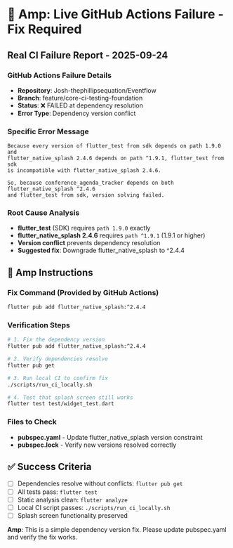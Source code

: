 # 🚨 Amp: Live GitHub Actions Failure - Fix Required

## Real CI Failure Report - 2025-09-24

### GitHub Actions Failure Details
- **Repository**: Josh-thephillipsequation/Eventflow
- **Branch**: feature/core-ci-testing-foundation
- **Status**: ❌ FAILED at dependency resolution
- **Error Type**: Dependency version conflict

### Specific Error Message
```
Because every version of flutter_test from sdk depends on path 1.9.0 and 
flutter_native_splash 2.4.6 depends on path ^1.9.1, flutter_test from sdk 
is incompatible with flutter_native_splash 2.4.6.

So, because conference_agenda_tracker depends on both flutter_native_splash ^2.4.6 
and flutter_test from sdk, version solving failed.
```

### Root Cause Analysis
- **flutter_test** (SDK) requires `path 1.9.0` exactly
- **flutter_native_splash 2.4.6** requires `path ^1.9.1` (1.9.1 or higher)
- **Version conflict** prevents dependency resolution
- **Suggested fix**: Downgrade flutter_native_splash to ^2.4.4

## 🎯 Amp Instructions

### Fix Command (Provided by GitHub Actions)
```bash
flutter pub add flutter_native_splash:^2.4.4
```

### Verification Steps
```bash
# 1. Fix the dependency version
flutter pub add flutter_native_splash:^2.4.4

# 2. Verify dependencies resolve
flutter pub get

# 3. Run local CI to confirm fix
./scripts/run_ci_locally.sh

# 4. Test that splash screen still works
flutter test test/widget_test.dart
```

### Files to Check
- **pubspec.yaml** - Update flutter_native_splash version constraint
- **pubspec.lock** - Verify new versions resolved correctly

## ✅ Success Criteria
- [ ] Dependencies resolve without conflicts: `flutter pub get`
- [ ] All tests pass: `flutter test`
- [ ] Static analysis clean: `flutter analyze`
- [ ] Local CI script passes: `./scripts/run_ci_locally.sh`
- [ ] Splash screen functionality preserved

**Amp**: This is a simple dependency version fix. Please update pubspec.yaml and verify the fix works.
